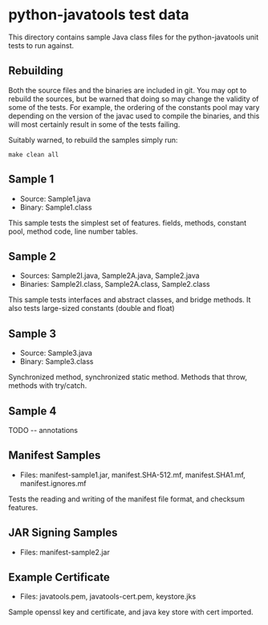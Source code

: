 # python-javatools test data

This directory contains sample Java class files for the
python-javatools unit tests to run against.


## Rebuilding

Both the source files and the binaries are included in git. You may
opt to rebuild the sources, but be warned that doing so may change the
validity of some of the tests. For example, the ordering of the
constants pool may vary depending on the version of the javac used to
compile the binaries, and this will most certainly result in some of
the tests failing.

Suitably warned, to rebuild the samples simply run:

```make clean all```


## Sample 1

- Source: Sample1.java
- Binary: Sample1.class

This sample tests the simplest set of features. fields, methods,
constant pool, method code, line number tables.


## Sample 2

- Sources: Sample2I.java, Sample2A.java, Sample2.java
- Binaries: Sample2I.class, Sample2A.class, Sample2.class

This sample tests interfaces and abstract classes, and bridge
methods. It also tests large-sized constants (double and float)


## Sample 3

- Source: Sample3.java
- Binary: Sample3.class

Synchronized method, synchronized static method. Methods that throw,
methods with try/catch.


## Sample 4

TODO -- annotations


## Manifest Samples

- Files: manifest-sample1.jar, manifest.SHA-512.mf, manifest.SHA1.mf,
  manifest.ignores.mf

Tests the reading and writing of the manifest file format, and
checksum features.


## JAR Signing Samples

- Files:  manifest-sample2.jar


## Example Certificate

- Files: javatools.pem, javatools-cert.pem, keystore.jks

Sample openssl key and certificate, and java key store with cert imported.
